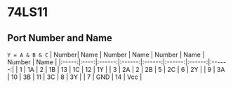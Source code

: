 # 74LS11
## Port Number and Name  
`Y = A & B & C`
| Number| Name | Number | Name   | Number | Name   | Number | Name   |
|:-----:|:----:|:------:|:------:|:------:|:------:|:------:|:------:|
| 1     | 1A   | 2      | 1B     | 13     | 1C     | 12     | 1Y     |
| 3     | 2A   | 2      | 2B     | 5      | 2C     | 6      | 2Y     |
| 9     | 3A   | 10     | 3B     | 11     | 3C     | 8      | 3Y     |
| 7     | GND  | 14     | Vcc    |